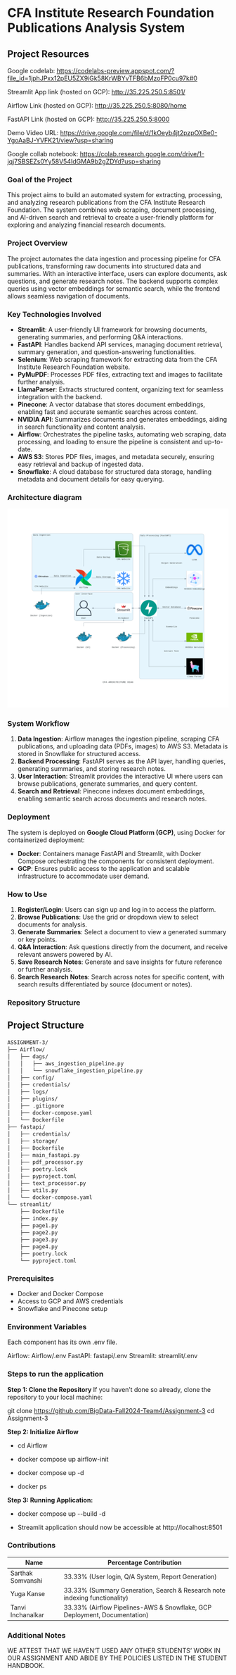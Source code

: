 # CFA Institute Research Foundation Publications Analysis System

## Project Resources

Google codelab: https://codelabs-preview.appspot.com/?file_id=1jphJPxx12pEU5ZX9iGk58KrWBYvTFB6bMzoFP0cu97k#0

Streamlit App link (hosted on GCP): http://35.225.250.5:8501/

Airflow Link (hosted on GCP): http://35.225.250.5:8080/home

FastAPI Link (hosted on GCP): http://35.225.250.5:8000

Demo Video URL: https://drive.google.com/file/d/1kOeyb4jt2pzpOXBe0-YgoAaBJ-YVFK21/view?usp=sharing

Google collab notebook: https://colab.research.google.com/drive/1-jqj7SBSEZs0Yy58V54IdGMA9b2gZDYd?usp=sharing

### Goal of the Project
This project aims to build an automated system for extracting, processing, and analyzing research publications from the CFA Institute Research Foundation. The system combines web scraping, document processing, and AI-driven search and retrieval to create a user-friendly platform for exploring and analyzing financial research documents.

### Project Overview
The project automates the data ingestion and processing pipeline for CFA publications, transforming raw documents into structured data and summaries. With an interactive interface, users can explore documents, ask questions, and generate research notes. The backend supports complex queries using vector embeddings for semantic search, while the frontend allows seamless navigation of documents.

### Key Technologies Involved

- **Streamlit**: A user-friendly UI framework for browsing documents, generating summaries, and performing Q&A interactions.
- **FastAPI**: Handles backend API services, managing document retrieval, summary generation, and question-answering functionalities.
- **Selenium**: Web scraping framework for extracting data from the CFA Institute Research Foundation website.
- **PyMuPDF**: Processes PDF files, extracting text and images to facilitate further analysis.
- **LlamaParser**: Extracts structured content, organizing text for seamless integration with the backend.
- **Pinecone**: A vector database that stores document embeddings, enabling fast and accurate semantic searches across content.
- **NVIDIA API**: Summarizes documents and generates embeddings, aiding in search functionality and content analysis.
- **Airflow**: Orchestrates the pipeline tasks, automating web scraping, data processing, and loading to ensure the pipeline is consistent and up-to-date.
- **AWS S3**: Stores PDF files, images, and metadata securely, ensuring easy retrieval and backup of ingested data.
- **Snowflake**: A cloud database for structured data storage, handling metadata and document details for easy querying.

### Architecture diagram ###

![image](Architecture/images/cfa_architecture_diag.png)

### System Workflow

1. **Data Ingestion**: Airflow manages the ingestion pipeline, scraping CFA publications, and uploading data (PDFs, images) to AWS S3. Metadata is stored in Snowflake for structured access.
2. **Backend Processing**: FastAPI serves as the API layer, handling queries, generating summaries, and storing research notes.
3. **User Interaction**: Streamlit provides the interactive UI where users can browse publications, generate summaries, and query content.
4. **Search and Retrieval**: Pinecone indexes document embeddings, enabling semantic search across documents and research notes.

### Deployment
The system is deployed on **Google Cloud Platform (GCP)**, using Docker for containerized deployment:
- **Docker**: Containers manage FastAPI and Streamlit, with Docker Compose orchestrating the components for consistent deployment.
- **GCP**: Ensures public access to the application and scalable infrastructure to accommodate user demand.

### How to Use
1. **Register/Login**: Users can sign up and log in to access the platform.
2. **Browse Publications**: Use the grid or dropdown view to select documents for analysis.
3. **Generate Summaries**: Select a document to view a generated summary or key points.
4. **Q&A Interaction**: Ask questions directly from the document, and receive relevant answers powered by AI.
5. **Save Research Notes**: Generate and save insights for future reference or further analysis.
6. **Search Research Notes**: Search across notes for specific content, with search results differentiated by source (document or notes).

### Repository Structure
## Project Structure

```plaintext
ASSIGNMENT-3/
├── Airflow/
│   ├── dags/
│   │   ├── aws_ingestion_pipeline.py
│   │   └── snowflake_ingestion_pipeline.py
│   ├── config/
│   ├── credentials/
│   ├── logs/
│   ├── plugins/
│   ├── .gitignore
│   ├── docker-compose.yaml
│   └── Dockerfile
├── fastapi/
│   ├── credentials/
│   ├── storage/
│   ├── Dockerfile
│   ├── main_fastapi.py
│   ├── pdf_processor.py
│   ├── poetry.lock
│   ├── pyproject.toml
│   ├── text_processor.py
│   ├── utils.py
│   └── docker-compose.yaml
└── streamlit/
    ├── Dockerfile
    ├── index.py
    ├── page1.py
    ├── page2.py
    ├── page3.py
    ├── page4.py
    ├── poetry.lock
    └── pyproject.toml
```

### Prerequisites
- Docker and Docker Compose
- Access to GCP and AWS credentials
- Snowflake and Pinecone setup

### Environment Variables
Each component has its own .env file.

Airflow: Airflow/.env
FastAPI: fastapi/.env
Streamlit: streamlit/.env

### Steps to run the application

**Step 1: Clone the Repository**
If you haven’t done so already, clone the repository to your local machine:

git clone https://github.com/BigData-Fall2024-Team4/Assignment-3
cd Assignment-3

**Step 2: Initialize Airflow**

- cd Airflow

- docker compose up airflow-init

- docker compose up -d

- docker ps

**Step 3: Running Application:**
   
- docker compose up --build -d

- Streamlit application should now be accessible at http://localhost:8501

### Contributions

| Name                            | Percentage Contribution |
| ------------------------------- | ----------------------- |
| Sarthak Somvanshi               | 33.33% (User login, Q/A System, Report Generation)                    |
| Yuga Kanse                      | 33.33%  (Summary Generation, Search & Research note indexing functionality)                  |
| Tanvi Inchanalkar               | 33.33% (Airflow Pipelines-AWS & Snowflake, GCP Deployment, Documentation)                   |

### Additional Notes
WE ATTEST THAT WE HAVEN’T USED ANY OTHER STUDENTS’ WORK IN OUR ASSIGNMENT AND ABIDE BY THE POLICIES LISTED IN THE STUDENT HANDBOOK. 







